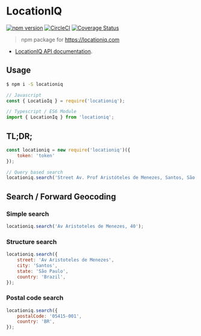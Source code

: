 # LocationIQ

[![npm version](https://badge.fury.io/js/locationiq.svg)](https://badge.fury.io/js/locationiq) [![CircleCI](https://circleci.com/gh/shadowlik/locationiq/tree/master.svg?style=shield)](https://circleci.com/gh/shadowlik/locationiq/tree/master) [![Coverage Status](https://coveralls.io/repos/github/shadowlik/locationiq/badge.svg?branch=master)](https://coveralls.io/github/shadowlik/locationiq?branch=master)

> npm package for https://locationiq.com

- [LocationIQ API documentation](https://locationiq.com/docs).

## Usage

```bash
$ npm i -S locationiq
```

```javascript
// Javascript
const { LocatioIq } = require('locationiq');

// Typescript / ES6 Module
import { LocationIq } from 'locationiq';
```

## TL;DR;

```javascript
const locationiq = new require('locationiq')({
    token: 'token'
});

// Query based search
locationiq.search('Street Av. Prof Aristóteles de Menezes, Santos, São Paulo, Brasil');
```
## Search / Forward Geocoding

### Simple search

```javascript
locationiq.search('Av Aristoteles de Menezes, 40');
```

### Structure search

```javascript
locationiq.search({
    street: 'Av Aristoteles de Menezes',
    city: 'Santos',
    state: 'São Paulo',
    country: 'Brazil',
});
```

### Postal code search

```javascript
locationiq.search({
    postalCode: '05415-001',
    country: 'BR',
});
```